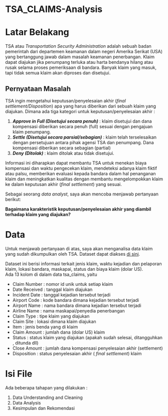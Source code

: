 # TSA_CLAIMS-Analysis


# Latar Belakang
TSA atau *Transportation Security Administration* adalah sebuah badan pemerintah dari departemen keamanan dalam negeri Amerika Serikat (USA) yang bertanggung jawab dalam masalah keamanan penerbangan. Klaim dapat diajukan jika penumpang terluka atau harta bendanya hilang atau rusak selama proses pemeriksaan di bandara. Banyak klaim yang masuk, tapi tidak semua klaim akan diproses dan disetujui.

## Pernyataan Masalah
TSA ingin mengetahui keputusan/penyelesaian akhir (*final settlement/Disposition*) apa yang harus diberikan dari sebuah klaim yang diajukan. Dimana ada tiga kategori untuk keputusan/penyelesaian akhir :

1. ***Approve in Full (Disetujui secara penuh)***   : klaim disetujui dan dana kompensasi diberikan secara penuh (full) sesuai dengan pengajuan klaim penumpang.
2. ***Settle (Disetujui secara parsial/sebagian)*** : klaim telah terselesaikan dengan persetujuan antara pihak agensi TSA dan penumpang. Dana kompensasi diberikan secara sebagian (partial)
3. ***Deny (Ditolak)***                             : klaim ditolak atau tidak disetujui.


Informasi ini diharapkan dapat membantu TSA untuk menekan biaya kompensasi dan waktu pengecekan klaim, mendeteksi adanya klaim fiktif atau palsu, memberikan evaluasi kepada bandara dalam hal penanganan klaim dan meningkatkan kualitas dengan membantu mengelompokkan klaim ke dalam keputusan akhir (*final settlement*) yang sesuai.

Sebagai seorang *data analyst*, saya akan mencoba menjawab pertanyaan berikut:

**Bagaimana karakteristik keputusan/penyelesaian akhir yang diambil terhadap klaim yang diajukan?**

# Data
Untuk menjawab pertanyaan di atas, saya akan menganalisa data klaim yang sudah dikumpulkan oleh TSA. Dataset dapat diakses [di sini](https://drive.google.com/drive/folders/13SAQcA3QZ2FBclO1iOW31otlnBXHytYk).

Dataset ini berisi informasi terkait jenis klaim, waktu kejadian dan pelaporan klaim, lokasi bandara, maskapai, status dan biaya klaim (dolar US). \
Ada 13 kolom di dalam data tsa_claims, yaitu

* Claim Number  : nomor id unik untuk setiap klaim
* Date Received : tanggal klaim diajukan
* Incident Date : tanggal kejadian tersebut terjadi
* Airport Code  : kode bandara dimana kejadian tersebut terjadi
* Airport Name  : nama bandara dimana kejadian tersebut terjadi
* Airline Name  : nama maskapai/penyedia penerbangan
* Claim Type    : tipe klaim yang diajukan
* Claim Site    : lokasi dimana klaim diajukan
* Item          : jenis benda yang di klaim
* Claim Amount  : jumlah dana (dolar US) klaim 
* Status        : status klaim yang diajukan (apakah sudah selesai, ditangguhkan , ditunda dll)
* Close Amount  : jumlah dana kompensasi penyelesaian akhir (settlement)
* Disposition   : status penyelesaian akhir ( *final settlement*) klaim

# Isi File

Ada beberapa tahapan yang dilakukan :

1. Data Understanding and Cleaning
2. Data Analysis
3. Kesimpulan dan Rekomendasi

